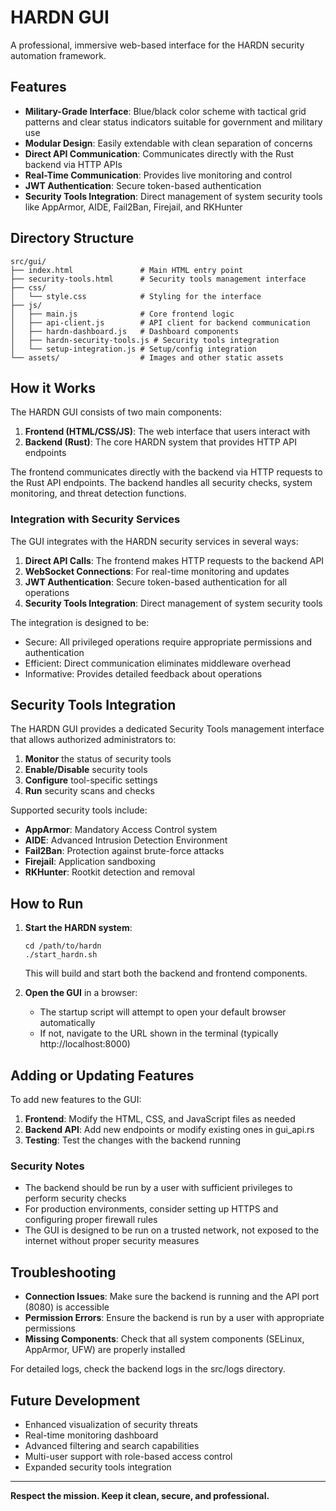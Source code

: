 # HARDN GUI

A professional, immersive web-based interface for the HARDN security automation framework.

## Features

- **Military-Grade Interface**: Blue/black color scheme with tactical grid patterns and clear status indicators suitable for government and military use
- **Modular Design**: Easily extendable with clean separation of concerns
- **Direct API Communication**: Communicates directly with the Rust backend via HTTP APIs
- **Real-Time Communication**: Provides live monitoring and control
- **JWT Authentication**: Secure token-based authentication
- **Security Tools Integration**: Direct management of system security tools like AppArmor, AIDE, Fail2Ban, Firejail, and RKHunter

## Directory Structure

```
src/gui/
├── index.html               # Main HTML entry point
├── security-tools.html      # Security tools management interface
├── css/
│   └── style.css            # Styling for the interface
├── js/
│   ├── main.js              # Core frontend logic
│   ├── api-client.js        # API client for backend communication
│   ├── hardn-dashboard.js   # Dashboard components
│   ├── hardn-security-tools.js # Security tools integration
│   └── setup-integration.js # Setup/config integration
└── assets/                  # Images and other static assets
```

## How it Works

The HARDN GUI consists of two main components:

1. **Frontend (HTML/CSS/JS)**: The web interface that users interact with
2. **Backend (Rust)**: The core HARDN system that provides HTTP API endpoints

The frontend communicates directly with the backend via HTTP requests to the Rust API endpoints. The backend handles all security checks, system monitoring, and threat detection functions.

### Integration with Security Services

The GUI integrates with the HARDN security services in several ways:

1. **Direct API Calls**: The frontend makes HTTP requests to the backend API
2. **WebSocket Connections**: For real-time monitoring and updates
3. **JWT Authentication**: Secure token-based authentication for all operations
4. **Security Tools Integration**: Direct management of system security tools 

The integration is designed to be:
- Secure: All privileged operations require appropriate permissions and authentication
- Efficient: Direct communication eliminates middleware overhead
- Informative: Provides detailed feedback about operations

## Security Tools Integration

The HARDN GUI provides a dedicated Security Tools management interface that allows authorized administrators to:

1. **Monitor** the status of security tools
2. **Enable/Disable** security tools 
3. **Configure** tool-specific settings
4. **Run** security scans and checks

Supported security tools include:

- **AppArmor**: Mandatory Access Control system
- **AIDE**: Advanced Intrusion Detection Environment
- **Fail2Ban**: Protection against brute-force attacks
- **Firejail**: Application sandboxing
- **RKHunter**: Rootkit detection and removal

## How to Run

1. **Start the HARDN system**:
   ```
   cd /path/to/hardn
   ./start_hardn.sh
   ```
   This will build and start both the backend and frontend components.

2. **Open the GUI** in a browser:
   - The startup script will attempt to open your default browser automatically
   - If not, navigate to the URL shown in the terminal (typically http://localhost:8000)

## Adding or Updating Features

To add new features to the GUI:

1. **Frontend**: Modify the HTML, CSS, and JavaScript files as needed
2. **Backend API**: Add new endpoints or modify existing ones in gui_api.rs
3. **Testing**: Test the changes with the backend running

### Security Notes

- The backend should be run by a user with sufficient privileges to perform security checks
- For production environments, consider setting up HTTPS and configuring proper firewall rules
- The GUI is designed to be run on a trusted network, not exposed to the internet without proper security measures

## Troubleshooting

- **Connection Issues**: Make sure the backend is running and the API port (8080) is accessible
- **Permission Errors**: Ensure the backend is run by a user with appropriate permissions
- **Missing Components**: Check that all system components (SELinux, AppArmor, UFW) are properly installed

For detailed logs, check the backend logs in the src/logs directory.

## Future Development

- Enhanced visualization of security threats
- Real-time monitoring dashboard
- Advanced filtering and search capabilities
- Multi-user support with role-based access control
- Expanded security tools integration

---
**Respect the mission. Keep it clean, secure, and professional.** 